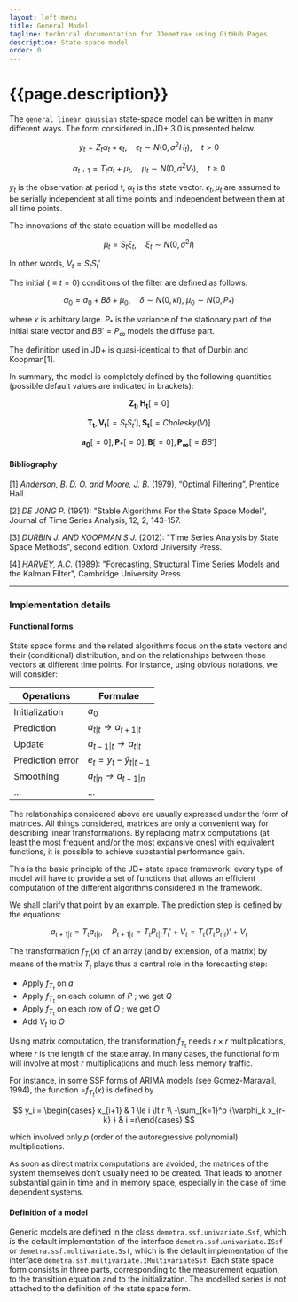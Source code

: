 ```yaml
---
layout: left-menu
title: General Model
tagline: technical documentation for JDemetra+ using GitHub Pages
description: State space model
order: 0
---
```


# {{page.description}}

The `general linear gaussian` state-space model can be written in many different ways. The form considered in JD+ 3.0 is presented below.

$$ y_t = Z_t \alpha_t + \epsilon_t,\quad \epsilon_t \sim N\left(0, \sigma^2 H_t\right),\quad t \gt 0 $$

$$ \alpha_{t+1} = T_t \alpha_t + \mu_t, \quad \mu_t \sim N \left(0, \sigma^2 V_t \right),\quad t \ge 0 $$

$y_t$  is the observation at period t, $\alpha_t$  is the state vector.
$\epsilon_t, \mu_t$ are assumed to be serially independent at all time points and independent between them at all time points.  

The innovations of the state equation will be modelled as

$$ \mu_t = S_t \xi_t, \quad \xi_t \sim N\left( 0, \sigma^2 I\right) $$

In other words, $V_t=S_t S_t'$

The initial ($\equiv t=0$) conditions of the filter are defined as follows:

$$ \alpha_{0} = a_{0} + B\delta + \mu_{0}, \quad \delta \sim N\left(0, \kappa I \right),\: \mu_{0} \sim N\left(0, P_*\right)$$

where  $\kappa$ is arbitrary large. $P_*$ is the variance of the stationary part of the initial state vector and $BB'=P_\infty$
models the diffuse part. 

The definition used in JD+ is quasi-identical to that of Durbin and Koopman[1].

In summary, the model is completely defined by the following quantities (possible default values are indicated in brackets):

$$ \mathbf{Z_t}, \mathbf{H_t} [=0] $$

$$ \mathbf{T_t}, \mathbf{V_t} [=S_t S_t'], \mathbf{S_t} [=Cholesky(V)] $$ 

$$ \mathbf{a_{0}}[=0], \mathbf{P_*} [=0], \mathbf{B} [=0], \mathbf{P_\infty} [=BB'] $$


#### Bibliography

[1] _Anderson, B. D. O. and Moore, J. B._ (1979), “Optimal Filtering”, Prentice Hall.

[2] _DE JONG P._ (1991): "Stable Algorithms For the State Space Model", Journal of Time Series Analysis, 12, 2, 143-157.

[3] _DURBIN J. AND KOOPMAN S.J._ (2012): "Time Series Analysis by State Space Methods", second edition. Oxford University Press.

[4] _HARVEY, A.C._ (1989): "Forecasting, Structural Time Series Models and the Kalman Filter", Cambridge University Press.

<hr>

### Implementation details

#### Functional forms

State space forms and the related algorithms focus on the state vectors and their (conditional) distribution, and on the relationships between those vectors at different time points. For instance, using obvious notations, we will consider:

| Operations | Formulae |
|--|--|
| Initialization | $a_0$ |
| Prediction | $a_{t \vert t}\rightarrow a_{t+1 \vert t}$ |
| Update | $a_{t-1 \vert t}\rightarrow a_{t \vert t}$ |
| Prediction error | $e_t=y_t- \hat y_{t \vert t-1}$ |
| Smoothing | $a_{t \vert n} \rightarrow a_{t-1\vert n}$ |
| … | ... |

The relationships considered above are usually expressed under the form of matrices.  All things considered, matrices are only a convenient way for describing linear transformations. By replacing matrix computations (at least the most frequent and/or the most expansive ones) with equivalent functions, it is possible to achieve substantial performance gain. 

This is the basic principle of the JD+ state space framework: every type of model will have to provide a set of functions that allows an efficient computation of the different algorithms considered in the framework.

We shall clarify that point by an example. The prediction step is defined by the equations:

$$ a_{t+1 \vert t}=T_t a_{t \vert t}, \quad P_{t+1 \vert t}=T_t P_{t \vert t} T_t'+V_t=T_t \left(T_t P_{t \vert t} \right)'+V_t $$

 The transformation $f_{T_t} (x)$ of an array (and by extension, of a matrix) by means of the matrix $T_t$ plays thus a central role in the forecasting step:

*  Apply $f_{T_t}$ on $a$
*  Apply $f_{T_t}$ on each column of $P$ ; we get $Q$
* Apply $f_{T_t}$ on each row of $Q$ ; we get $O$
* Add $V_t$ to $O$

Using matrix computation, the transformation $f_{T_t}$ needs $r \times r$ multiplications, where $r$  is the length of the state array. In many cases, the functional form will involve at most $r$ multiplications and much less memory traffic.

For instance, in some SSF forms of ARIMA models (see Gomez-Maravall, 1994), the function =$f_{T_t}(x)$ is defined by

$$ y_i = \begin{cases} x_{i+1} & 1 \le i \lt r  \\ -\sum_{k=1}^p {\varphi_k x_{r-k} } & i =r\end{cases} $$
 
which involved only $p$  (order of the autoregressive polynomial) multiplications.

As soon as direct matrix computations are avoided, the matrices of the system themselves don’t usually need to be created. That leads to another substantial gain in time and in memory space, especially in the case of time dependent systems.

#### Definition of a model

Generic models are defined in the class 
`demetra.ssf.univariate.Ssf`, which is the default implementation of the interface `demetra.ssf.univariate.ISsf` or `demetra.ssf.multivariate.Ssf`, which is the default implementation of the interface `demetra.ssf.multivariate.IMultivariateSsf`. Each state space form consists in three parts, corresponding to the measurement equation, to the transition equation and to the initialization. The modelled series is not attached to the definition of the state space form.

